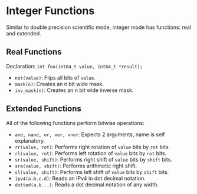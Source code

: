 # Integer Functions

Similar to double precision scientific mode, integer mode has functions: real and extended.

## Real Functions

Declaration: `int foo(int64_t value, int64_t *result);`

- `not(value)`: Flips all bits of `value`.
- `mask(n)`: Creates an n bit wide mask.
- `inv_mask(n)`: Creates an n bit wide inverse mask.

## Extended Functions

All of the following functions perform bitwise operations:

- `and, nand, or, xor, xnor`: Expects 2 arguments, name is self explanatory.
- `rr(value, rot)`: Performs right rotation of `value` bits by `rot` bits.
- `rl(value, rot)`: Performs left rotation of `value` bits by `rot` bits.
- `sr(value, shift)`: Performs right shift of `value` bits by `shift` bits.
- `sra(value, shift)`: Performs arithmetic right shift.
- `sl(value, shift)`: Performs left shift of `value` bits by `shift` bits.
- `ipv4(a.b.c.d)`: Reads an IPv4 in dot decimal notation.
- `dotted(a.b...)`: Reads a dot decimal notation of any width.

